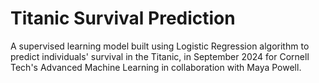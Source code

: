 # Titanic Survival Prediction
A supervised learning model built using Logistic Regression algorithm to predict individuals' survival in the Titanic, in September 2024 for Cornell Tech's Advanced Machine Learning in collaboration with Maya Powell.
